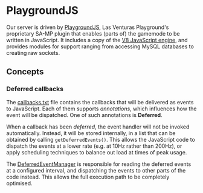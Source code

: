 # PlaygroundJS
Our server is driven by [PlaygroundJS](https://github.com/LVPlayground/playgroundjs-plugin), Las
Venturas Playground's proprietary SA-MP plugin that enables (parts of) the gamemode to be written in
JavaScript. It includes a copy of the [V8 JavaScript engine](https://v8.dev/), and provides modules
for support ranging from accessing MySQL databases to creating raw sockets.

## Concepts

### Deferred callbacks
The [callbacks.txt](/data/server/callbacks.txt) file contains the callbacks that will be delivered
as events to JavaScript. Each of them supports _annotations_, which influences how the event will
be dispatched. One of such annotations is **Deferred**.

When a callback has been _deferred_, the event handler will not be invoked automatically. Instead,
it will be stored internally, in a list that can be obtained by calling `getDeferredEvents()`. This
allows the JavaScript code to dispatch the events at a lower rate (e.g. at 10Hz rather than 200Hz),
or apply scheduling techniques to balance out load at times of peak usage.

The [DeferredEventManager](/javascript/entities/deferred_event_manager.js) is responsible for
reading the deferred events at a configured interval, and dispatching the events to other parts of
the code instead. This allows the full execution path to be completely optimised.
